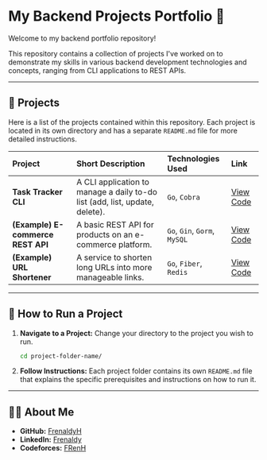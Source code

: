 # My Backend Projects Portfolio 🚀

Welcome to my backend portfolio repository!

This repository contains a collection of projects I've worked on to demonstrate my skills in various backend development technologies and concepts, ranging from CLI applications to REST APIs.

---

## 📂 Projects

Here is a list of the projects contained within this repository. Each project is located in its own directory and has a separate `README.md` file for more detailed instructions.

| Project | Short Description | Technologies Used | Link |
| :--- | :--- | :--- | :--- |
| **Task Tracker CLI** | A CLI application to manage a daily to-do list (add, list, update, delete). | `Go`, `Cobra` | [View Code](./go-task-tracker-cli/) |
| **(Example) E-commerce REST API** | A basic REST API for products on an e-commerce platform. | `Go`, `Gin`, `Gorm`, `MySQL` | [View Code](./gin-ecommerce-api/) |
| **(Example) URL Shortener** | A service to shorten long URLs into more manageable links. | `Go`, `Fiber`, `Redis` | [View Code](./project-lainnya/) |

---

## 📖 How to Run a Project

1.  **Navigate to a Project:** Change your directory to the project you wish to run.
    ```bash
    cd project-folder-name/
    ```
2.  **Follow Instructions:** Each project folder contains its own `README.md` file that explains the specific prerequisites and instructions on how to run it.

---

## 👨‍💻 About Me

* **GitHub:** [FrenaldyH](https://github.com/FrenaldyH)
* **LinkedIn:** [Frenaldy](www.linkedin.com/in/frenaldyh)
* **Codeforces:** [FRenH](https://codeforces.com/profile/FrenH)